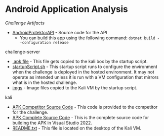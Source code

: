 # Android Application Analysis

_Challenge Artifacts_

 - [AndroidProtektorAPI](./AndroidProtektorAPI/) - Source code for the API  
   - You can build this app using the following command: `dotnet build --configuration release`

challenge-server
 - [.apk file](./challenge-server/com.companyname.androidprotektor.apk) - This file gets copied to the kali box by the startup script.
 - [startupScript.sh](./startupScript.sh) - This startup script runs to configure the environment when the challenge is deployed in the hosted environment. It may not operate as intended unless it is run with a VM configuration that mirrors what is in the hosted challenge. 
 - [imgs](./challenge-server/imgs/) - Image files copied to the Kali VM by the startup script.
   
kali
 - [APK Competitor Source Code](./kali/AndroidProtektor_Competitor/) - This code is provided to the competitor for the challenge.
 - [APK Complete Source Code](./kali/AndroidProtektor_Complete/) - This is the complete source code for building the APK in Visual Studio 2022.
 - [README.txt](./kali/README.txt) - This file is located on the desktop of the Kali VM.

